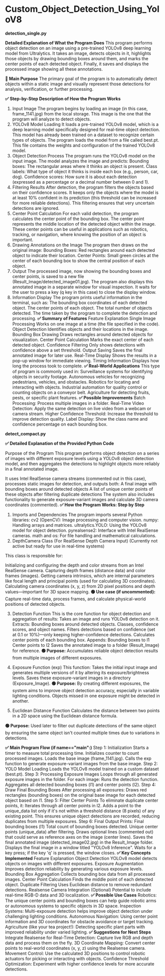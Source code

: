 # Custom_Object_Detection_Using_YoloV8
**detection_single.py**

**Detailed Explanation of What the Program Does**
This program performs object detection on an image using a pre-trained YOLOv8 deep learning model from Ultralytics. It takes an image, detects objects in it, highlights those objects by drawing bounding boxes around them, and marks the center points of each detected object. Finally, it saves and displays the processed image showing all these annotations.

**🔹 Main Purpose**
The primary goal of the program is to automatically detect objects within a static image and visually represent those detections for analysis, verification, or further processing.

**✅ Step-by-Step Description of How the Program Works**
1. Input Image
  The program begins by loading an image (in this case, frame_1141.jpg) from the local storage.
  This image is the one that the program will analyze to detect objects.
2. YOLOv8 Model Loading
  It loads a pre-trained YOLOv8 model, which is a deep learning model specifically designed for real-time object detection.
  This model has already been trained on a dataset to recognize certain types of objects.
  The program loads the model from a file called best.pt. This file contains the weights and configuration of the trained YOLOv8 model.
3. Object Detection Process
  The program runs the YOLOv8 model on the input image.
  The model analyzes the image and predicts:
  Bounding boxes: The rectangular areas where it thinks an object is present.
  Class labels: What type of object it thinks is inside each box (e.g., person, car, dog).
  Confidence scores: How sure it is about each detection (expressed as a percentage or a decimal number between 0 and 1).
4. Filtering Results
  After detection, the program filters the objects based on their confidence scores.
  It keeps only the objects where the model is at least 10% confident in its prediction (this threshold can be increased for more reliable detections).
  This filtering ensures that very uncertain detections are ignored.
5. Center Point Calculation
  For each valid detection, the program calculates the center point of the bounding box.
  The center point represents the middle location of the detected object within the image.
  These center points can be useful in applications such as robotics, tracking, or navigation, where knowing the position of an object is important.
6. Drawing Annotations on the Image
  The program then draws on the original image:
  Bounding Boxes: Red rectangles around each detected object to indicate their location.
  Center Points: Small green circles at the center of each bounding box to show the central position of each object.
7. Output
  The processed image, now showing the bounding boxes and center points, is saved to a new file (Result_Image/detected_image01.jpg).
  The program also displays this annotated image in a separate window for visual inspection.
  It waits for the user to press a key (q key in this case) to close the display window.
8. Information Display
  The program prints useful information in the terminal, such as:
  The bounding box coordinates of each detected object.
  The center points of each object.
  The total number of objects detected.
  The time taken by the program to complete the detection and processing.
**✅ Summary of Features**
Feature	Explanation
  Single Image Processing	Works on one image at a time (the file specified in the code).
  Object Detection	Identifies objects and their locations in the image.
  Bounding Box Drawing	Draws rectangles around detected objects for visualization.
  Center Point Calculation	Marks the exact center of each detected object.
  Confidence Filtering	Only shows detections with confidence above a set threshold.
  Output Saving	Saves the final annotated image for later use.
  Real-Time Display	Shows the results in a pop-up window for immediate viewing.
  Timing Information	Displays how long the process took to complete.
**✅ Real-World Applications**
This type of program is commonly used in:
  Surveillance systems for identifying objects in security footage.
  Autonomous vehicles for recognizing pedestrians, vehicles, and obstacles.
  Robotics for locating and interacting with objects.
  Industrial automation for quality control or counting objects on a conveyor belt.
  Agriculture for detecting fruits, pests, or specific plant features.
**✅ Possible Improvements**
  Batch Processing: Process multiple images in a folder.
  Real-Time Video Detection: Apply the same detection on live video from a webcam or camera stream.
  Higher Confidence Threshold: Increase the threshold to improve detection quality.
  Label Display: Show the class name and confidence percentage on each bounding box.


**detect_compact.py**

**✅ Detailed Explanation of the Provided Python Code**

Purpose of the Program
  This program performs object detection on a series of images with different exposure levels using a YOLOv8 object detection model, and then aggregates the detections to highlight objects more reliably in a final annotated image.

It uses Intel RealSense camera streams (commented out in this case), processes static images for detection, and outputs both:
  A final image with bounding boxes around detected objects
  A list of unique center points of these objects after filtering duplicate detections
  The system also includes functionality to generate exposure-variant images and calculate 3D camera coordinates (commented).
**✅ How the Program Works: Step by Step**
1. Imports and Dependencies
  The program imports several Python libraries:
  cv2 (OpenCV): Image processing and computer vision.
  numpy: Handling arrays and matrices.
  ultralytics.YOLO: Using the YOLOv8 model for object detection.
  pyrealsense2: Interface with Intel RealSense cameras.
  math and os: For file handling and mathematical calculations.
2. DepthCamera Class (For RealSense Depth Camera Input)
  (Currently not active but ready for use in real-time systems)

This class is responsible for:

  Initializing and configuring the depth and color streams from an Intel RealSense camera.
  Capturing depth frames (distance data) and color frames (images).
  Getting camera intrinsics, which are internal parameters like focal length and principal points (used for calculating 3D coordinates).
  Calculating camera coordinates (x, y, z) from 2D pixel positions and depth values—important for 3D space mapping.
**🟢 Use case (if uncommented):**
  Capture real-time data, process frames, and calculate physical-world positions of detected objects.

3. Detection Function
  This is the core function for object detection and aggregation of results:
  Takes an image and runs YOLOv8 detection on it.
Extracts:
  Bounding boxes around detected objects.
  Classes, confidence scores, and object names.
  Filters detections based on confidence (set at 0.1 or 10%)—only keeping higher-confidence detections.
  Calculates center points of each bounding box.
Appends:
  Bounding boxes to l1
  Center points to l2
  Saves the annotated image to a folder (Result_Image) for reference.
**🟢 Purpose:**
  Accumulates reliable object detection results from multiple images of different exposures.
4. Exposure Function (exp)
This function:
  Takes the initial input image and generates multiple versions of it by altering its exposure/brightness levels.
  Saves these exposure-variant images in a directory (Exposure_Image).
**🟢 Purpose:**
  By creating different exposures, the system aims to improve object detection accuracy, especially in variable lighting conditions. Objects missed in one exposure might be detected in another.

5. Euclidean Distance Function
  Calculates the distance between two points in a 2D space using the Euclidean distance formula.

**🟢 Purpose:**
  Used later to filter out duplicate detections of the same object by ensuring the same object isn't counted multiple times due to variations in detections.

**✅ Main Program Flow (if __name__=="__main__":)**
Step 1: Initialization
  Starts a timer to measure total processing time.
  Initializes counter to count processed images.
  Loads the base image (frame_1141.jpg).
  Calls the exp function to generate exposure-variant images from the base image.
Step 2: YOLO Model Loading
  Loads the YOLOv8 model trained on a custom dataset (best.pt).
Step 3: Processing Exposure Images
  Loops through all generated exposure images in the folder.
  For each image:
  Runs the detection function.
  Aggregates all detected bounding boxes (l1) and center points (l2).
Step 4: Draw Final Bounding Boxes
  After processing all exposures:
  Draws red rectangles (bounding boxes) on the original base image for each detected object based on l1.
Step 5: Filter Center Points
  To eliminate duplicate center points, it:
  Iterates through all center points in l2.
  Adds a point to the unique_data list only if it's not within a threshold distance (8 pixels) of any existing point.
  This ensures unique object detections are recorded, reducing duplicates from multiple exposures.
Step 6: Final Output
Prints:
  Final bounding boxes (l1)
  Total count of bounding boxes detected.
  Unique center points (unique_data) after filtering.
  Draws optional lines (commented out) that could serve as reference axes on the image (center lines).
  Saves the final annotated image (detected_image02.jpg) in the Result_Image folder.
  Displays the final image in a window titled "YOLOv8 Inference".
  Waits for a key press; if the key 'q' is pressed, the window closes.
**✅ Key Concepts Implemented**
Feature	Explanation
  Object Detection	YOLOv8 model detects objects on images with different exposures.
  Exposure Augmentation	Improves detection reliability by generating various exposure levels.
  Bounding Box Aggregation	Collects bounding box data from all processed images.
  Center Point Calculation	Finds the middle point of each detected object.
  Duplicate Filtering	Uses Euclidean distance to remove redundant detections.
  Realsense Camera Integration (Optional)	Potential to include real-time RGB-D data and 3D localization.
**✅ Possible Use Cases**
  Robotics: The unique center points and bounding boxes can help guide robotic arms or autonomous systems to specific objects in 3D space.
  Inspection Systems: Multi-exposure detection helps improve object detection under challenging lighting conditions.
  Autonomous Navigation: Using center point information and 3D coordinates for obstacle avoidance or target tracking.
  Agriculture (like your tea project!): Detecting specific plant parts with improved reliability under varied lighting.
**✅ Suggestions for Next Steps**
  Integrate Realsense for Real-Time Detection: Capture live RGB and depth data and process them on the fly.
  3D Coordinate Mapping: Convert center points to real-world coordinates (x, y, z) using the Realsense camera.
  Movement Control: Use the calculated 3D positions to control robotic actuators for picking or interacting with objects.
  Confidence Threshold Optimization: Experiment with higher confidence levels for more accurate detections.
  
